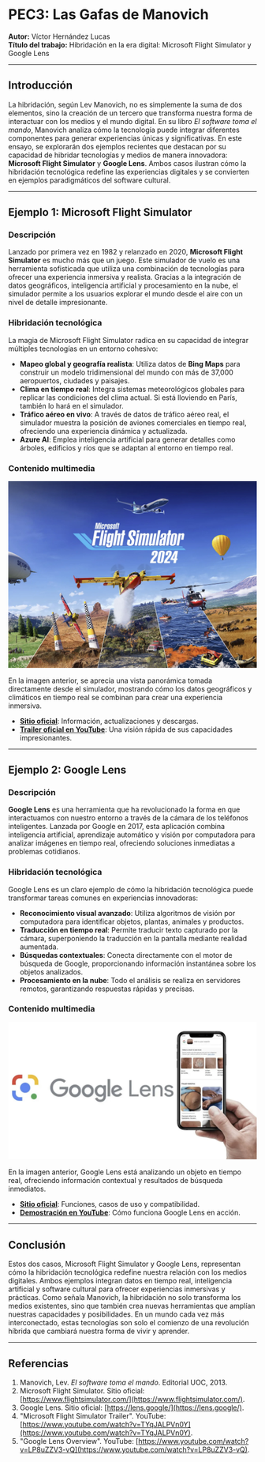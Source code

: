 
# PEC3: Las Gafas de Manovich

**Autor:** Víctor Hernández Lucas  
**Título del trabajo:** Hibridación en la era digital: Microsoft Flight Simulator y Google Lens

----------

## Introducción

La hibridación, según Lev Manovich, no es simplemente la suma de dos elementos, sino la creación de un tercero que transforma nuestra forma de interactuar con los medios y el mundo digital. En su libro _El software toma el mando_, Manovich analiza cómo la tecnología puede integrar diferentes componentes para generar experiencias únicas y significativas. En este ensayo, se explorarán dos ejemplos recientes que destacan por su capacidad de hibridar tecnologías y medios de manera innovadora: **Microsoft Flight Simulator** y **Google Lens**. Ambos casos ilustran cómo la hibridación tecnológica redefine las experiencias digitales y se convierten en ejemplos paradigmáticos del software cultural.

----------

## Ejemplo 1: Microsoft Flight Simulator

### Descripción

Lanzado por primera vez en 1982 y relanzado en 2020, **Microsoft Flight Simulator** es mucho más que un juego. Este simulador de vuelo es una herramienta sofisticada que utiliza una combinación de tecnologías para ofrecer una experiencia inmersiva y realista. Gracias a la integración de datos geográficos, inteligencia artificial y procesamiento en la nube, el simulador permite a los usuarios explorar el mundo desde el aire con un nivel de detalle impresionante.

### Hibridación tecnológica

La magia de Microsoft Flight Simulator radica en su capacidad de integrar múltiples tecnologías en un entorno cohesivo:

-   **Mapeo global y geografía realista**: Utiliza datos de **Bing Maps** para construir un modelo tridimensional del mundo con más de 37,000 aeropuertos, ciudades y paisajes.
-   **Clima en tiempo real**: Integra sistemas meteorológicos globales para replicar las condiciones del clima actual. Si está lloviendo en París, también lo hará en el simulador.
-   **Tráfico aéreo en vivo**: A través de datos de tráfico aéreo real, el simulador muestra la posición de aviones comerciales en tiempo real, ofreciendo una experiencia dinámica y actualizada.
-   **Azure AI**: Emplea inteligencia artificial para generar detalles como árboles, edificios y ríos que se adaptan al entorno en tiempo real.

### Contenido multimedia

![Microsoft Flight Simulator](microsoft_flight_simulator.jpg)

En la imagen anterior, se aprecia una vista panorámica tomada directamente desde el simulador, mostrando cómo los datos geográficos y climáticos en tiempo real se combinan para crear una experiencia inmersiva.

-   **[Sitio oficial](https://www.flightsimulator.com/)**: Información, actualizaciones y descargas.
-   **[Trailer oficial en YouTube](https://www.youtube.com/watch?v=TYqJALPVn0Y)**: Una visión rápida de sus capacidades impresionantes.

----------

## Ejemplo 2: Google Lens

### Descripción

**Google Lens** es una herramienta que ha revolucionado la forma en que interactuamos con nuestro entorno a través de la cámara de los teléfonos inteligentes. Lanzada por Google en 2017, esta aplicación combina inteligencia artificial, aprendizaje automático y visión por computadora para analizar imágenes en tiempo real, ofreciendo soluciones inmediatas a problemas cotidianos.

### Hibridación tecnológica

Google Lens es un claro ejemplo de cómo la hibridación tecnológica puede transformar tareas comunes en experiencias innovadoras:

-   **Reconocimiento visual avanzado**: Utiliza algoritmos de visión por computadora para identificar objetos, plantas, animales y productos.
-   **Traducción en tiempo real**: Permite traducir texto capturado por la cámara, superponiendo la traducción en la pantalla mediante realidad aumentada.
-   **Búsquedas contextuales**: Conecta directamente con el motor de búsqueda de Google, proporcionando información instantánea sobre los objetos analizados.
-   **Procesamiento en la nube**: Todo el análisis se realiza en servidores remotos, garantizando respuestas rápidas y precisas.

### Contenido multimedia

![Google Lens](googlelens.jpg)

En la imagen anterior, Google Lens está analizando un objeto en tiempo real, ofreciendo información contextual y resultados de búsqueda inmediatos.

-   **[Sitio oficial](https://lens.google/)**: Funciones, casos de uso y compatibilidad.
-   **[Demostración en YouTube](https://www.youtube.com/watch?v=LP8uZZV3-vQ)**: Cómo funciona Google Lens en acción.

----------

## Conclusión

Estos dos casos, Microsoft Flight Simulator y Google Lens, representan cómo la hibridación tecnológica redefine nuestra relación con los medios digitales. Ambos ejemplos integran datos en tiempo real, inteligencia artificial y software cultural para ofrecer experiencias inmersivas y prácticas. Como señala Manovich, la hibridación no solo transforma los medios existentes, sino que también crea nuevas herramientas que amplían nuestras capacidades y posibilidades. En un mundo cada vez más interconectado, estas tecnologías son solo el comienzo de una revolución híbrida que cambiará nuestra forma de vivir y aprender.

----------

## Referencias

1.  Manovich, Lev. _El software toma el mando_. Editorial UOC, 2013.
2.  Microsoft Flight Simulator. Sitio oficial: [https://www.flightsimulator.com/](https://www.flightsimulator.com/).
3.  Google Lens. Sitio oficial: [https://lens.google/](https://lens.google/).
4.  "Microsoft Flight Simulator Trailer". YouTube: [https://www.youtube.com/watch?v=TYqJALPVn0Y](https://www.youtube.com/watch?v=TYqJALPVn0Y).
5.  "Google Lens Overview". YouTube: [https://www.youtube.com/watch?v=LP8uZZV3-vQ](https://www.youtube.com/watch?v=LP8uZZV3-vQ).
